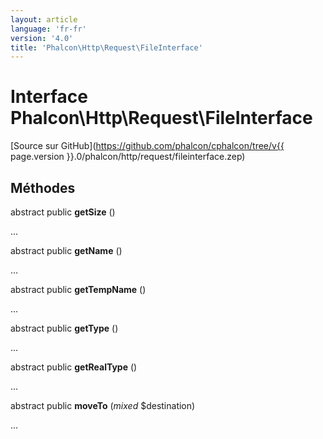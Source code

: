 ```yaml
---
layout: article
language: 'fr-fr'
version: '4.0'
title: 'Phalcon\Http\Request\FileInterface'
---
```

# Interface **Phalcon\Http\Request\FileInterface**

[Source sur GitHub](https://github.com/phalcon/cphalcon/tree/v{{ page.version }}.0/phalcon/http/request/fileinterface.zep)

## Méthodes

abstract public **getSize** ()

...

abstract public **getName** ()

...

abstract public **getTempName** ()

...

abstract public **getType** ()

...

abstract public **getRealType** ()

...

abstract public **moveTo** (*mixed* $destination)

...